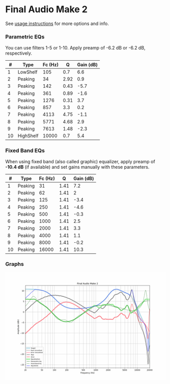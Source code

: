 # Final Audio Make 2
See [usage instructions](https://github.com/jaakkopasanen/AutoEq#usage) for more options and info.

### Parametric EQs
You can use filters 1-5 or 1-10. Apply preamp of -6.2 dB or -6.2 dB, respectively.

|   # | Type      |   Fc (Hz) |    Q |   Gain (dB) |
|-----|-----------|-----------|------|-------------|
|   1 | LowShelf  |       105 | 0.7  |         6.6 |
|   2 | Peaking   |        34 | 2.92 |         0.9 |
|   3 | Peaking   |       142 | 0.43 |        -5.7 |
|   4 | Peaking   |       361 | 0.89 |        -1.6 |
|   5 | Peaking   |      1276 | 0.31 |         3.7 |
|   6 | Peaking   |       857 | 3.3  |         0.2 |
|   7 | Peaking   |      4113 | 4.75 |        -1.1 |
|   8 | Peaking   |      5771 | 4.68 |         2.9 |
|   9 | Peaking   |      7613 | 1.48 |        -2.3 |
|  10 | HighShelf |     10000 | 0.7  |         5.4 |

### Fixed Band EQs
When using fixed band (also called graphic) equalizer, apply preamp of **-10.4 dB** (if available) and set gains manually with these parameters.

|   # | Type    |   Fc (Hz) |    Q |   Gain (dB) |
|-----|---------|-----------|------|-------------|
|   1 | Peaking |        31 | 1.41 |         7.2 |
|   2 | Peaking |        62 | 1.41 |         2   |
|   3 | Peaking |       125 | 1.41 |        -3.4 |
|   4 | Peaking |       250 | 1.41 |        -4.6 |
|   5 | Peaking |       500 | 1.41 |        -0.3 |
|   6 | Peaking |      1000 | 1.41 |         2.5 |
|   7 | Peaking |      2000 | 1.41 |         3.3 |
|   8 | Peaking |      4000 | 1.41 |         1.1 |
|   9 | Peaking |      8000 | 1.41 |        -0.2 |
|  10 | Peaking |     16000 | 1.41 |        10.3 |

### Graphs
![](./Final%20Audio%20Make%202.png)
